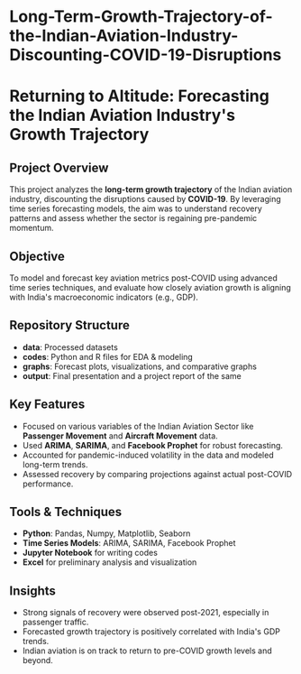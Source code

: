 # Long-Term-Growth-Trajectory-of-the-Indian-Aviation-Industry-Discounting-COVID-19-Disruptions
# Returning to Altitude: Forecasting the Indian Aviation Industry's Growth Trajectory
## Project Overview
This project analyzes the **long-term growth trajectory** of the Indian aviation industry, discounting the disruptions caused by **COVID-19**. By leveraging time series forecasting models, the aim was to understand recovery patterns and assess whether the sector is regaining pre-pandemic momentum.

## Objective
To model and forecast key aviation metrics post-COVID using advanced time series techniques, and evaluate how closely aviation growth is aligning with India's macroeconomic indicators (e.g., GDP).

## Repository Structure
- **data**: Processed datasets
- **codes**: Python and R files for EDA & modeling
- **graphs**: Forecast plots, visualizations, and comparative graphs
- **output**: Final presentation and a project report of the same
  
## Key Features
- Focused on various variables of the Indian Aviation Sector like **Passenger Movement** and **Aircraft Movement** data.
- Used **ARIMA**, **SARIMA**, and **Facebook Prophet** for robust forecasting.
- Accounted for pandemic-induced volatility in the data and modeled long-term trends.
- Assessed recovery by comparing projections against actual post-COVID performance.

## Tools & Techniques
- **Python**: Pandas, Numpy, Matplotlib, Seaborn
- **Time Series Models**: ARIMA, SARIMA, Facebook Prophet
- **Jupyter Notebook** for writing codes
- **Excel** for preliminary analysis and visualization

## Insights
- Strong signals of recovery were observed post-2021, especially in passenger traffic.
- Forecasted growth trajectory is positively correlated with India's GDP trends.
- Indian aviation is on track to return to pre-COVID growth levels and beyond.

